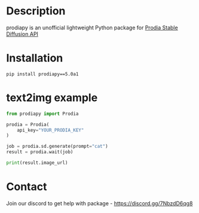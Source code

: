 # Description
prodiapy is an unofficial lightweight Python package for [Prodia Stable Diffusion API](https://docs.prodia.com/reference/getting-started)

# Installation 
```commandline
pip install prodiapy==5.0a1
```

# text2img example

```python
from prodiapy import Prodia

prodia = Prodia(
    api_key="YOUR_PRODIA_KEY"
)

job = prodia.sd.generate(prompt="cat")
result = prodia.wait(job)

print(result.image_url)
```
# Contact
Join our discord to get help with package - https://discord.gg/7NbzdD6qg8